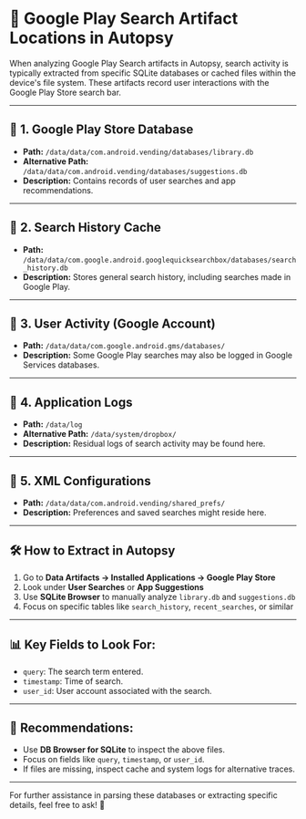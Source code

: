 # 📂 Google Play Search Artifact Locations in Autopsy

When analyzing Google Play Search artifacts in Autopsy, search activity is typically extracted from specific SQLite databases or cached files within the device's file system. These artifacts record user interactions with the Google Play Store search bar.

---

## 📍 **1. Google Play Store Database**
- **Path:** `/data/data/com.android.vending/databases/library.db`
- **Alternative Path:** `/data/data/com.android.vending/databases/suggestions.db`
- **Description:** Contains records of user searches and app recommendations.

---

## 📍 **2. Search History Cache**
- **Path:** `/data/data/com.google.android.googlequicksearchbox/databases/search_history.db`
- **Description:** Stores general search history, including searches made in Google Play.

---

## 📍 **3. User Activity (Google Account)**
- **Path:** `/data/data/com.google.android.gms/databases/`
- **Description:** Some Google Play searches may also be logged in Google Services databases.

---

## 📍 **4. Application Logs**
- **Path:** `/data/log`
- **Alternative Path:** `/data/system/dropbox/`
- **Description:** Residual logs of search activity may be found here.

---

## 📍 **5. XML Configurations**
- **Path:** `/data/data/com.android.vending/shared_prefs/`
- **Description:** Preferences and saved searches might reside here.

---

## 🛠️ **How to Extract in Autopsy**
1. Go to **Data Artifacts → Installed Applications → Google Play Store**
2. Look under **User Searches** or **App Suggestions**
3. Use **SQLite Browser** to manually analyze `library.db` and `suggestions.db`
4. Focus on specific tables like `search_history`, `recent_searches`, or similar

---

## 📊 **Key Fields to Look For:**
- `query`: The search term entered.
- `timestamp`: Time of search.
- `user_id`: User account associated with the search.

---

## 📝 **Recommendations:**
- Use **DB Browser for SQLite** to inspect the above files.
- Focus on fields like `query`, `timestamp`, or `user_id`.
- If files are missing, inspect cache and system logs for alternative traces.

---

For further assistance in parsing these databases or extracting specific details, feel free to ask! 🚀
